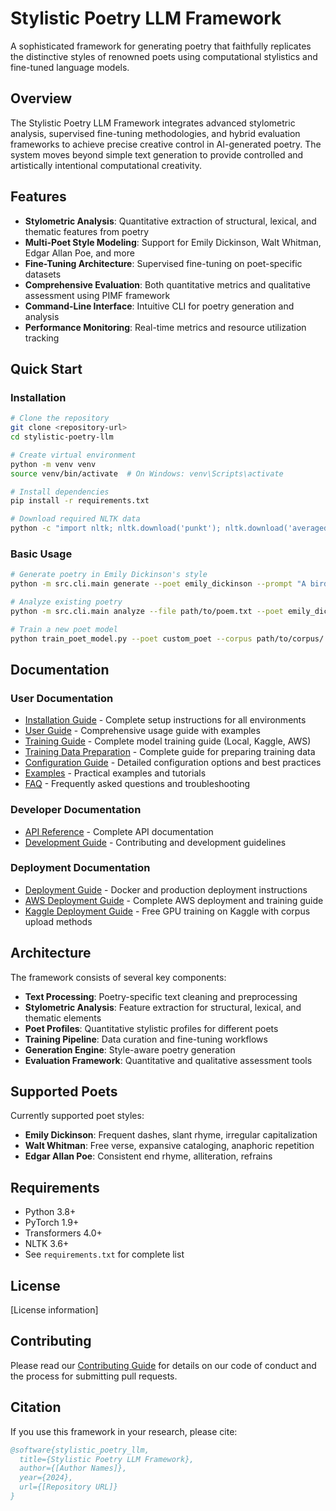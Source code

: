 # Stylistic Poetry LLM Framework

A sophisticated framework for generating poetry that faithfully replicates the distinctive styles of renowned poets using computational stylistics and fine-tuned language models.

## Overview

The Stylistic Poetry LLM Framework integrates advanced stylometric analysis, supervised fine-tuning methodologies, and hybrid evaluation frameworks to achieve precise creative control in AI-generated poetry. The system moves beyond simple text generation to provide controlled and artistically intentional computational creativity.

## Features

- **Stylometric Analysis**: Quantitative extraction of structural, lexical, and thematic features from poetry
- **Multi-Poet Style Modeling**: Support for Emily Dickinson, Walt Whitman, Edgar Allan Poe, and more
- **Fine-Tuning Architecture**: Supervised fine-tuning on poet-specific datasets
- **Comprehensive Evaluation**: Both quantitative metrics and qualitative assessment using PIMF framework
- **Command-Line Interface**: Intuitive CLI for poetry generation and analysis
- **Performance Monitoring**: Real-time metrics and resource utilization tracking

## Quick Start

### Installation

```bash
# Clone the repository
git clone <repository-url>
cd stylistic-poetry-llm

# Create virtual environment
python -m venv venv
source venv/bin/activate  # On Windows: venv\Scripts\activate

# Install dependencies
pip install -r requirements.txt

# Download required NLTK data
python -c "import nltk; nltk.download('punkt'); nltk.download('averaged_perceptron_tagger')"
```

### Basic Usage

```bash
# Generate poetry in Emily Dickinson's style
python -m src.cli.main generate --poet emily_dickinson --prompt "A bird came down the walk"

# Analyze existing poetry
python -m src.cli.main analyze --file path/to/poem.txt --poet emily_dickinson

# Train a new poet model
python train_poet_model.py --poet custom_poet --corpus path/to/corpus/
```

## Documentation

### User Documentation
- [Installation Guide](docs/installation.md) - Complete setup instructions for all environments
- [User Guide](docs/user_guide.md) - Comprehensive usage guide with examples
- [Training Guide](docs/training_guide.md) - Complete model training guide (Local, Kaggle, AWS)
- [Training Data Preparation](docs/training_data_preparation.md) - Complete guide for preparing training data
- [Configuration Guide](docs/configuration.md) - Detailed configuration options and best practices
- [Examples](docs/examples.md) - Practical examples and tutorials
- [FAQ](docs/faq.md) - Frequently asked questions and troubleshooting

### Developer Documentation
- [API Reference](docs/api_reference.md) - Complete API documentation
- [Development Guide](docs/development.md) - Contributing and development guidelines

### Deployment Documentation
- [Deployment Guide](deployment/README.md) - Docker and production deployment instructions
- [AWS Deployment Guide](docs/aws_deployment.md) - Complete AWS deployment and training guide
- [Kaggle Deployment Guide](docs/kaggle_deployment.md) - Free GPU training on Kaggle with corpus upload methods

## Architecture

The framework consists of several key components:

- **Text Processing**: Poetry-specific text cleaning and preprocessing
- **Stylometric Analysis**: Feature extraction for structural, lexical, and thematic elements
- **Poet Profiles**: Quantitative stylistic profiles for different poets
- **Training Pipeline**: Data curation and fine-tuning workflows
- **Generation Engine**: Style-aware poetry generation
- **Evaluation Framework**: Quantitative and qualitative assessment tools

## Supported Poets

Currently supported poet styles:

- **Emily Dickinson**: Frequent dashes, slant rhyme, irregular capitalization
- **Walt Whitman**: Free verse, expansive cataloging, anaphoric repetition
- **Edgar Allan Poe**: Consistent end rhyme, alliteration, refrains

## Requirements

- Python 3.8+
- PyTorch 1.9+
- Transformers 4.0+
- NLTK 3.6+
- See `requirements.txt` for complete list

## License

[License information]

## Contributing

Please read our [Contributing Guide](CONTRIBUTING.md) for details on our code of conduct and the process for submitting pull requests.

## Citation

If you use this framework in your research, please cite:

```bibtex
@software{stylistic_poetry_llm,
  title={Stylistic Poetry LLM Framework},
  author={[Author Names]},
  year={2024},
  url={[Repository URL]}
}
```